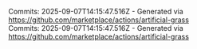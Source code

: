 Commits: 2025-09-07T14:15:47.516Z - Generated via https://github.com/marketplace/actions/artificial-grass
<br>
Commits: 2025-09-07T14:15:47.516Z - Generated via https://github.com/marketplace/actions/artificial-grass
<br>
